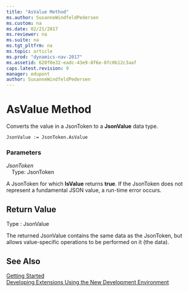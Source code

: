 ```yaml
---
title: "AsValue Method"
ms.author: SusanneWindfeldPedersen
ms.custom: na
ms.date: 02/21/2017
ms.reviewer: na
ms.suite: na
ms.tgt_pltfrm: na
ms.topic: article
ms.prod: "dynamics-nav-2017"
ms.assetid: 620f0e32-eadc-43e9-8f6e-8fc0b12c3aaf
caps.latest.revision: 9
manager: edupont
author: SusanneWindfeldPedersen
---
```


# AsValue Method

Converts the value in a JsonToken to a **JsonValue** data type.

```
JsonValue := JsonToken.AsValue
```

### Parameters
*JsonToken*  
&emsp;Type: JsonToken

A JsonToken for which **IsValue** returns **true**. If the JsonToken does not represent a fundamental JSON value, a run-time error occurs.

## Return Value
Type : JsonValue

The returned JsonValue contains the same data as the JsonToken, but allows value-specific operations to be performed on it (the data).

## See Also
[Getting Started](newdev-get-started.md)  
[Developing Extensions Using the New Development Environment](newdev-dev-overview.md)
